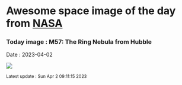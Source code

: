 
# Awesome space image of the day from [NASA](https://api.nasa.gov/)

### Today image : M57: The Ring Nebula from Hubble
Date : 2023-04-02

![](https://apod.nasa.gov/apod/image/2304/Ring_HubbleSchmidt_960.jpg)

<small>Latest update : Sun Apr  2 09:11:15 2023</small>
        